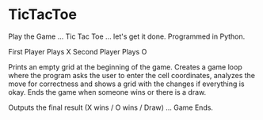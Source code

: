# TicTacToe
Play the Game ... Tic Tac Toe ... let's get it done. Programmed in Python.

First Player Plays X
Second Player Plays O

Prints an empty grid at the beginning of the game.
Creates a game loop where the program asks the user to enter the cell coordinates, analyzes the move for correctness and shows a grid with the changes if everything is okay.
Ends the game when someone wins or there is a draw.

Outputs the final result (X wins / O wins / Draw) ... Game Ends.
